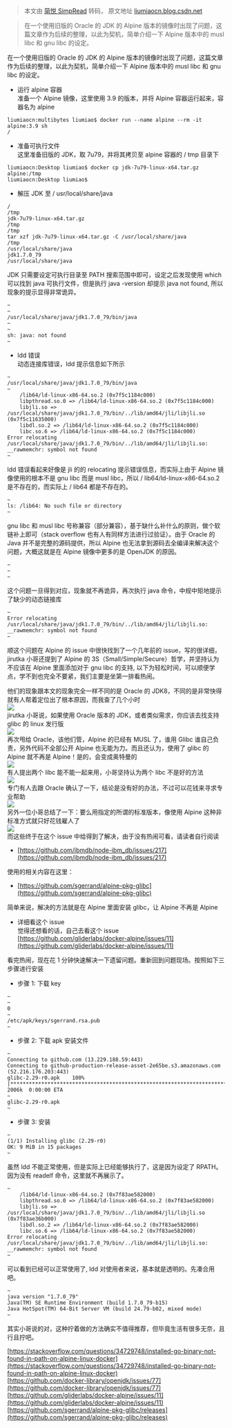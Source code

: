 > 本文由 [简悦 SimpRead](http://ksria.com/simpread/) 转码， 原文地址 [liumiaocn.blog.csdn.net](https://liumiaocn.blog.csdn.net/article/details/89702529)

> 在一个使用旧版的 Oracle 的 JDK 的 Alpine 版本的镜像时出现了问题，这篇文章作为后续的整理，以此为契机，简单介绍一下 Alpine 版本中的 musl libc 和 gnu libc 的设定。

在一个使用旧版的 Oracle 的 JDK 的 Alpine 版本的镜像时出现了问题，这篇文章作为后续的整理，以此为契机，简单介绍一下 Alpine 版本中的 musl libc 和 gnu libc 的设定。

*   运行 alpine 容器  
    准备一个 Alpine 镜像，这里使用 3.9 的版本，并将 Alpine 容器运行起来，容器名为 alpine

```
liumiaocn:multibytes liumiao$ docker run --name alpine --rm -it alpine:3.9 sh
/ 

```

*   准备可执行文件  
    这里准备旧版的 JDK，取 7u79，并将其拷贝至 alpine 容器的 / tmp 目录下

```
liumiaocn:Desktop liumiao$ docker cp jdk-7u79-linux-x64.tar.gz alpine:/tmp
liumiaocn:Desktop liumiao$

```

*   解压 JDK 至 / usr/local/share/java

```
/ 
/tmp 
jdk-7u79-linux-x64.tar.gz
/tmp 
/tmp 
tar xzf jdk-7u79-linux-x64.tar.gz -C /usr/local/share/java
/tmp 
/usr/local/share/java 
jdk1.7.0_79
/usr/local/share/java 

```

JDK 只需要设定可执行目录至 PATH 搜索范围中即可，设定之后发现使用 which 可以找到 java 可执行文件，但是执行 java -version 却提示 java not found, 所以现象的提示显得非常诡异。

```
~ 
~ 
/usr/local/share/java/jdk1.7.0_79/bin/java
~ 
~ 
sh: java: not found
~ 

```

*   ldd 错误  
    动态连接库错误，ldd 提示信息如下所示

```
~ 
/usr/local/share/java/jdk1.7.0_79/bin/java
~ 
	/lib64/ld-linux-x86-64.so.2 (0x7f5c1184c000)
	libpthread.so.0 => /lib64/ld-linux-x86-64.so.2 (0x7f5c1184c000)
	libjli.so => /usr/local/share/java/jdk1.7.0_79/bin/../lib/amd64/jli/libjli.so (0x7f5c11635000)
	libdl.so.2 => /lib64/ld-linux-x86-64.so.2 (0x7f5c1184c000)
	libc.so.6 => /lib64/ld-linux-x86-64.so.2 (0x7f5c1184c000)
Error relocating /usr/local/share/java/jdk1.7.0_79/bin/../lib/amd64/jli/libjli.so: __rawmemchr: symbol not found
~ 

```

ldd 错误看起来好像是 jli 的的 relocating 提示错误信息，而实际上由于 Alpine 镜像使用的根本不是 gnu libc 而是 musl libc，所以 / lib64/ld-linux-x86-64.so.2 是不存在的，而实际上 / lib64 都是不存在的。

```
~ 
ls: /lib64: No such file or directory
~ 

```

gnu libc 和 musl libc 号称兼容（部分兼容），基于缺什么补什么的原则，做个软链补上即可（stack overflow 也有人有同样方法进行过验证）。由于 Oracle 的 Java 并不是完整的源码提供，所以 Alpine 也无法拿到源码去全编译来解决这个问题，大概这就是在 Alpine 镜像中更多的是 OpenJDK 的原因。

```
~ 
~ 
~ 

```

这个问题一旦得到对应，现象就不再诡异，再次执行 java 命令，中规中矩地提示了缺少的动态链接库

```
~ 
Error relocating /usr/local/share/java/jdk1.7.0_79/bin/../lib/amd64/jli/libjli.so: __rawmemchr: symbol not found
~ 

```

顺这个问题在 Alpine 的 issue 中很快找到了一个几年前的 issue，写的很详细，jirutka 小哥还提到了 Alpine 的 3S（Small/Simple/Secure）哲学，并坚持认为不应该在 Alpine 里面添加对于 gnu libc 的支持, 以下为轻松时间，可以顺便学点，学不到也完全不要紧，我们主要是坐第一排看热闹。

他们的现象跟本文的现象完全一样不同的是 Oracle 的 JDK8，不同的是非常快得就有人帮着定位出了根本原因，而我查了几个小时  
![](https://img-blog.csdnimg.cn/2019043006263560.png?x-oss-process=image/watermark,type_ZmFuZ3poZW5naGVpdGk,shadow_10,text_aHR0cHM6Ly9saXVtaWFvY24uYmxvZy5jc2RuLm5ldA==,size_16,color_FFFFFF,t_70)  
jirutka 小哥说，如果使用 Oracle 版本的 JDK，或者类似需求，你应该去找支持 glibc 的 linux 发行版  
![](https://img-blog.csdnimg.cn/20190430063301787.png?x-oss-process=image/watermark,type_ZmFuZ3poZW5naGVpdGk,shadow_10,text_aHR0cHM6Ly9saXVtaWFvY24uYmxvZy5jc2RuLm5ldA==,size_16,color_FFFFFF,t_70)  
再次甩给 Oracle，该他们管，Alpine 的已经有 MUSL 了，谁用 Glibc 谁自己负责，另外代码不全部公开 Alpine 也无能为力。而且还认为，使用了 glibc 的 Alpine 就不再是 Alpine！是的，会变成奥特曼的  
![](https://img-blog.csdnimg.cn/20190430063510562.png?x-oss-process=image/watermark,type_ZmFuZ3poZW5naGVpdGk,shadow_10,text_aHR0cHM6Ly9saXVtaWFvY24uYmxvZy5jc2RuLm5ldA==,size_16,color_FFFFFF,t_70)  
有人提出两个 libc 能不能一起来用，小哥坚持认为两个 libc 不是好的方法  
![](https://img-blog.csdnimg.cn/20190430063655998.png?x-oss-process=image/watermark,type_ZmFuZ3poZW5naGVpdGk,shadow_10,text_aHR0cHM6Ly9saXVtaWFvY24uYmxvZy5jc2RuLm5ldA==,size_16,color_FFFFFF,t_70)  
专门有人去跟 Oracle 确认了一下，结论是没有好的办法，不过可以花钱来寻求专业帮助  
![](https://img-blog.csdnimg.cn/20190430065447828.png?x-oss-process=image/watermark,type_ZmFuZ3poZW5naGVpdGk,shadow_10,text_aHR0cHM6Ly9saXVtaWFvY24uYmxvZy5jc2RuLm5ldA==,size_16,color_FFFFFF,t_70)  
另外一位小哥总结了一下：要么用指定的所谓的标准版本，像使用 Alpine 这种非标准方式就只好花钱雇人了  
![](https://img-blog.csdnimg.cn/20190430065602293.png)  
而这些终于在这个 issue 中给得到了解决，由于没有热闹可看，请读者自行阅读

*   [https://github.com/ibmdb/node-ibm_db/issues/217](https://github.com/ibmdb/node-ibm_db/issues/217)

使用的相关内容在这里：

*   [https://github.com/sgerrand/alpine-pkg-glibc](https://github.com/sgerrand/alpine-pkg-glibc)

简单来说，解决的方法就是在 Alpine 里面安装 glibc，让 Alpine 不再是 Alpine

*   详细看这个 issue  
    觉得还想看的话，自己去看这个 issue  
    [https://github.com/gliderlabs/docker-alpine/issues/11](https://github.com/gliderlabs/docker-alpine/issues/11)

看完热闹，现在花 1 分钟快速解决一下遗留问题。重新回到问题现场。按照如下三步骤进行安装

*   步骤 1: 下载 key

```
~ 
~ 
0
~ 
/etc/apk/keys/sgerrand.rsa.pub
~ 

```

*   步骤 2: 下载 apk 安装文件

```
~ 
Connecting to github.com (13.229.188.59:443)
Connecting to github-production-release-asset-2e65be.s3.amazonaws.com (52.216.176.203:443)
glibc-2.29-r0.apk    100% |****************************************************************************************| 2006k  0:00:00 ETA
~ 
glibc-2.29-r0.apk
~ 

```

*   步骤 3: 安装

```
~ 
(1/1) Installing glibc (2.29-r0)
OK: 9 MiB in 15 packages
~ 

```

虽然 ldd 不能正常使用，但是实际上已经能够执行了，这是因为设定了 RPATH。因为没有 readelf 命令，这里就不再展示了。

```
~ 
	/lib64/ld-linux-x86-64.so.2 (0x7f83ae582000)
	libpthread.so.0 => /lib64/ld-linux-x86-64.so.2 (0x7f83ae582000)
	libjli.so => /usr/local/share/java/jdk1.7.0_79/bin/../lib/amd64/jli/libjli.so (0x7f83ae36b000)
	libdl.so.2 => /lib64/ld-linux-x86-64.so.2 (0x7f83ae582000)
	libc.so.6 => /lib64/ld-linux-x86-64.so.2 (0x7f83ae582000)
Error relocating /usr/local/share/java/jdk1.7.0_79/bin/../lib/amd64/jli/libjli.so: __rawmemchr: symbol not found
~ 

```

可以看到已经可以正常使用了, ldd 对使用者来说，基本就是透明的。先凑合用吧。

```
~ 
java version "1.7.0_79"
Java(TM) SE Runtime Environment (build 1.7.0_79-b15)
Java HotSpot(TM) 64-Bit Server VM (build 24.79-b02, mixed mode)
~ 

```

其实小哥说的对，这种拧着做的方法确实不值得推荐，但毕竟生活有很多无奈，且行且拧吧。

[https://stackoverflow.com/questions/34729748/installed-go-binary-not-found-in-path-on-alpine-linux-docker](https://stackoverflow.com/questions/34729748/installed-go-binary-not-found-in-path-on-alpine-linux-docker)  
[https://github.com/docker-library/openjdk/issues/77](https://github.com/docker-library/openjdk/issues/77)  
[https://github.com/gliderlabs/docker-alpine/issues/11](https://github.com/gliderlabs/docker-alpine/issues/11)  
[https://github.com/sgerrand/alpine-pkg-glibc/releases](https://github.com/sgerrand/alpine-pkg-glibc/releases)
